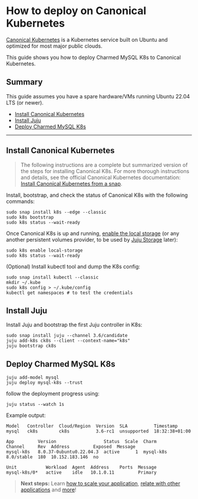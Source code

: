 # How to deploy on Canonical Kubernetes

[Canonical Kubernetes](https://ubuntu.com/kubernetes) is a Kubernetes service built on Ubuntu and optimized for most major public clouds. 

This guide shows you how to deploy Charmed MySQL K8s to Canonical Kubernetes.

## Summary
This guide assumes you have a spare hardware/VMs running Ubuntu 22.04 LTS (or newer). 

* [Install Canonical Kubernetes](#install-canonical-kubernetes)
* [Install Juju](#install-juju)
* [Deploy Charmed MySQL K8s](#deploy-charmed-mysql-k8s)

---

## Install Canonical Kubernetes

>The following instructions are a complete but summarized version of the steps for installing Canonical K8s. For more thorough instructions and details, see the official Canonical Kubernetes documentation: [Install Canonical Kubernetes from a snap](https://documentation.ubuntu.com/canonical-kubernetes/latest/src/snap/howto/install/snap/).

Install, bootstrap, and check the status of Canonical K8s with the following commands:
```shell
sudo snap install k8s --edge --classic
sudo k8s bootstrap
sudo k8s status --wait-ready
```

Once Canonical K8s is up and running, [enable the local storage](https://documentation.ubuntu.com/canonical-kubernetes/latest/snap/tutorial/getting-started/#enable-local-storage) (or any another persistent volumes provider, to be used by [Juju Storage](https://juju.is/docs/juju/storage) later):
```shell
sudo k8s enable local-storage
sudo k8s status --wait-ready
```

(Optional) Install kubectl tool and dump the K8s config:
```shell
sudo snap install kubectl --classic
mkdir ~/.kube
sudo k8s config > ~/.kube/config
kubectl get namespaces # to test the credentials
```

## Install Juju

Install Juju and bootstrap the first Juju controller in K8s:
```shell
sudo snap install juju --channel 3.6/candidate
juju add-k8s ck8s --client --context-name="k8s"
juju bootstrap ck8s
```

## Deploy Charmed MySQL K8s

```shell
juju add-model mysql
juju deploy mysql-k8s --trust
```

follow the deployment progress using:
```shell
juju status --watch 1s
```

Example output:
```shell
Model   Controller  Cloud/Region  Version  SLA          Timestamp
mysql   ck8s        ck8s          3.6-rc1  unsupported  18:32:38+01:00

App         Version                  Status  Scale  Charm           Channel     Rev  Address         Exposed  Message
mysql-k8s   8.0.37-0ubuntu0.22.04.3  active      1  mysql-k8s       8.0/stable  180  10.152.183.146  no       

Unit           Workload  Agent  Address    Ports  Message
mysql-k8s/0*   active    idle   10.1.0.11         Primary
```

>**Next steps:** Learn [how to scale your application](/t/9675), [relate with other applications](/t/9671) and [more](/t/9677)!